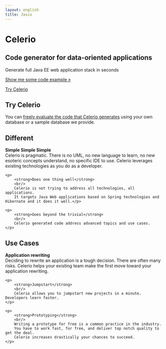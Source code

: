 ```yaml
---
layout: english
title: Jaxio
---
```

<!-- Main hero unit for a primary marketing message or call to action -->
<div class="hero-unit">
    <h1>Celerio</h1>
    <h2>Code generator for data-oriented applications</h2>
	<p>Generate full Java EE web application stack in seconds</p>
    <p><a href="https://github.com/jaxio/generated-projects/tree/master/" class="btn btn-primary btn-large">Show me some code example &raquo;</a></p>
    <p><a href="/en/celerio-service.html" class="btn btn-primary btn-large">Try Celerio</a></p>
</div>

<!-- Example row of columns -->
<div class="row">

<div class="span4">
	<h2>Try Celerio</h2>
	<p>
		You can <a href="/en/celerio-service.html">freely evaluate the code that Celerio generates</a>   
		using your own database or a sample database we provide.
	</p>
</div>
<div class="span4">
	<h2>Different</h2>
	<p>
		<strong>Simple Simple Simple</strong>
		<br/>
		Celerio is pragmatic. There is no UML, no new language to learn, no new esoteric concepts understand, no specific IDE to use.
		Celerio leverages existing technologies as you do as a developer.
	</p>

	<p>
		<strong>Does one thing well</strong>
		<br/>
		Celerio is not trying to address all technologies, all applications.
		It targets Java Web applications based on Spring technologies and Hibernate and it does it well.</p>

	<p>
		<strong>Goes beyond the trivial</strong>
		<br/>
		Celerio generated code address advanced topics and use cases.
	</p>
</div>
<div class="span4">
<h2>Use Cases</h2>
	<p>
		<strong>Application rewriting</strong>
		<br/>
		Deciding to rewrite an application is a tough decision. 
		There are often many risks. Celerio helps your existing team make the first move toward your application rewriting.
	</p>
	
	<p>
		<strong>Jumpstart</strong>
		<br/>
		Celerio allows you to jumpstart new projects in a minute. Developers learn faster.
	</p>
	
	<p>
		<strong>Prototyping</strong>
		<br/>
		Writing a prototype for free is a common practice in the industry.
		You have to work fast, for free, and deliver top notch quality to get the deal.
		Celerio increases drastically your chances to succeed.
	</p>
</div>
</div>
